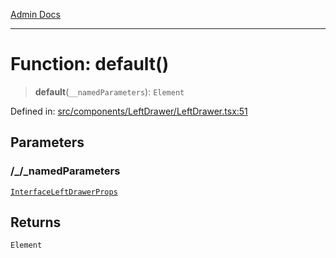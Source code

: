 [Admin Docs](/)

***

# Function: default()

> **default**(`__namedParameters`): `Element`

Defined in: [src/components/LeftDrawer/LeftDrawer.tsx:51](https://github.com/PalisadoesFoundation/talawa-admin/blob/main/src/components/LeftDrawer/LeftDrawer.tsx#L51)

## Parameters

### /_/_namedParameters

[`InterfaceLeftDrawerProps`](components/LeftDrawer/LeftDrawer/README/interfaces/InterfaceLeftDrawerProps.md)

## Returns

`Element`
